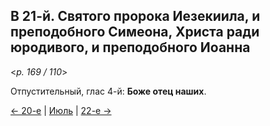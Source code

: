 
## В 21-й. Святого пророка Иезекиила, и преподобного Симеона, Христа ради юродивого, и преподобного Иоанна

<*p. 169 / 110*>

Отпустительный, глас 4-й: **Боже отец наших**. 

[← 20-е](07_20_MES.ru.md) | [Июль](README.md#21-й) | [22-е →](07_22_MES.ru.md)

